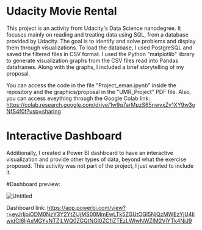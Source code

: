# Udacity Movie Rental

  This project is an activity from Udacity's Data Science nanodegree. It focuses mainly on reading and treating data using SQL, from a database provided by Udacity. The goal is to identify and solve problems and display them through visualizations.
  To load the database, I used PostgreSQL and saved the filtered files in CSV format. I used the Python "matplotlib" library to generate visualization graphs from the CSV files read into Pandas dataframes. Along with the graphs, I included a brief storytelling of my proposal. 

You can access the code in the file "Project_eman.ipynb" inside the repository and the graphics/proposal in the "UMR_Project" PDF file.
Also, you can access eveything through the Google Colab link: https://colab.research.google.com/drive/1w9q7arMpzS65nwvxZv1XY9w3oNfS4f0f?usp=sharing

# Interactive Dashboard

Additionally, I created a Power BI dashboard to have an interactive visualization and provide other types of data, beyond what the exercise proposed. This activity was not part of the project, I just wanted to include it. 

#Dashboard preview:

![Untitled](https://user-images.githubusercontent.com/117525744/221911595-2bb3b84f-bf19-43ef-b5a4-c66df00b795a.png)

Dashboard link: https://app.powerbi.com/view?r=eyJrIjoiODM0NzY3Y2YtZjJjMS00MmEwLTk5ZGUtOGI5NjQzMWEzYjU4IiwidCI6IjAxMGYyNTZiLWQ0ZGQtNGI0ZC1iZTEzLWIwNWZlM2VjYTk4NiJ9
